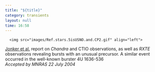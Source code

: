 ```yaml
---
title: "${title}"
category: transients
layout: null
time: 16:58
---
```

<!-- converted from blosxom format post by dkg 22.1.2022 -->
<!-- created by convert.pl on Tue Jan 31 00:58:41 EST 2012 -->
<!-- converted from ../2004/07/optical-counterpart-of-xte-j1709-267.html -->
<!-- Post timestamp Saturday, July 31, 2004 12:58 AM -->
<!-- touch -t 200407310058 -->
<!-- Labels: 2004, papers, thermonuclear bursts -->
      <img src="images/Ref.stars.5isUSNO.and.CP2.gif" align="left">
<a href="http://arXiv.org/abs/astro-ph/0406208">Jonker et al.</a> report on <em>Chandra</em> and CTIO observations, as well as <em>RXTE</em> observations revealing bursts with an unusual precursor. A similar event occurred in the well-known burster 4U&nbsp;1636-536<br clear="left">
<em>Accepted by MNRAS 22 July 2004</em>
